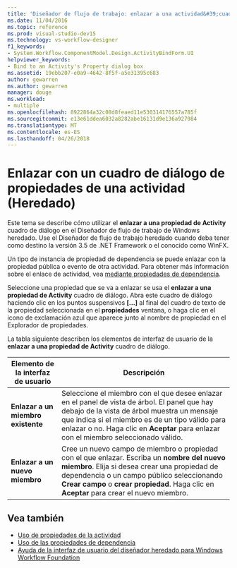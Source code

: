 ```yaml
---
title: 'Diseñador de flujo de trabajo: enlazar a una actividad&#39;cuadro de diálogo de propiedades de s (heredado)'
ms.date: 11/04/2016
ms.topic: reference
ms.prod: visual-studio-dev15
ms.technology: vs-workflow-designer
f1_keywords:
- System.Workflow.ComponentModel.Design.ActivityBindForm.UI
helpviewer_keywords:
- Bind to an Activity's Property dialog box
ms.assetid: 19ebb207-e0a9-4642-8f5f-a5e31395c683
author: gewarren
ms.author: gewarren
manager: douge
ms.workload:
- multiple
ms.openlocfilehash: 8922864a32c08d8feaed11e530314176557a785f
ms.sourcegitcommit: e13e61ddea6032a8282abe16131d9e136a927984
ms.translationtype: MT
ms.contentlocale: es-ES
ms.lasthandoff: 04/26/2018
---
```

# <a name="bind-to-an-activitys-property-dialog-box-legacy"></a>Enlazar con un cuadro de diálogo de propiedades de una actividad (Heredado)

Este tema se describe cómo utilizar el **enlazar a una propiedad de Activity** cuadro de diálogo en el Diseñador de flujo de trabajo de Windows heredado. Use el Diseñador de flujo de trabajo heredado cuando deba tener como destino la versión 3.5 de .NET Framework o el conocido como WinFX.

 Un tipo de instancia de propiedad de dependencia se puede enlazar con la propiedad pública o evento de otra actividad. Para obtener más información sobre el enlace de actividad, vea [mediante propiedades de dependencia](http://go.microsoft.com/fwlink?LinkID=65007).

 Seleccione una propiedad que se va a enlazar se usa el **enlazar a una propiedad de Activity** cuadro de diálogo. Abra este cuadro de diálogo haciendo clic en los puntos suspensivos **[...]**  al final del cuadro de texto de la propiedad seleccionada en el **propiedades** ventana, o haga clic en el icono de exclamación azul que aparece junto al nombre de propiedad en el Explorador de propiedades.

 La tabla siguiente describen los elementos de interfaz de usuario de la **enlazar a una propiedad de Activity** cuadro de diálogo.

|Elemento de la interfaz de usuario|Descripción|
|----------------|-----------------|
|**Enlazar a un miembro existente**|Seleccione el miembro con el que desee enlazar en el panel de vista de árbol. El panel que hay debajo de la vista de árbol muestra un mensaje que indica si el miembro es de un tipo válido para enlazar o no. Haga clic en **Aceptar** para enlazar con el miembro seleccionado válido.|
|**Enlazar a un nuevo miembro**|Cree un nuevo campo de miembro o propiedad con el que enlazar. Escriba un **nombre del nuevo miembro**. Elija si desea crear una propiedad de dependencia o un campo público seleccionando **Crear campo** o **crear propiedad**. Haga clic en **Aceptar** para crear el nuevo miembro.|

## <a name="see-also"></a>Vea también

- [Uso de propiedades de la actividad](http://go.microsoft.com/fwlink?LinkID=65013)
- [Uso de las propiedades de dependencia](http://go.microsoft.com/fwlink?LinkID=65007)
- [Ayuda de la interfaz de usuario del diseñador heredado para Windows Workflow Foundation](../workflow-designer/legacy-designer-for-windows-workflow-foundation-ui-help.md)